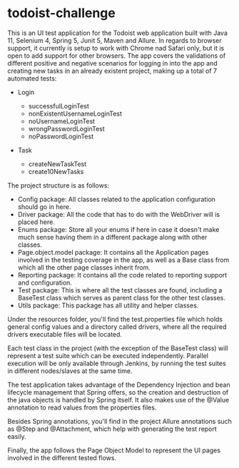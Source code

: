 # todoist-challenge
This is an UI test application for the Todoist web application built with Java 11, Selenium 4, Spring 5, Junit 5, Maven and Allure. 
In regards to browser support, it currently is setup to work with Chrome nad Safari only, but it is open to add support for other browsers.
The app covers the validations of different positive and negative scenarios for logging in into the app and creating new tasks in an already existent project, making up a total of 7 automated tests:

- Login
   * successfulLoginTest
   * nonExistentUsernameLoginTest
   * noUsernameLoginTest
   * wrongPasswordLoginTest
   * noPasswordLoginTest

- Task
   * createNewTaskTest
   * create10NewTasks

The project structure is as follows:

- Config package: All classes related to the application configuration should go in here.
- Driver package: All the code that has to do with the WebDriver will is placed here.
- Enums package: Store all your enums if here in case it doesn't make much sense having them in a different package along with other classes.
- Page.object.model package: It contains all the Application pages involved in the testing coverage in the app, as well as a Base class from which all the other page classes inherit from.
- Reporting package: It contains all the code related to reporting support and configuration.
- Test package: This is where all the test classes are found, including a BaseTest class which serves as parent class for the other test classes.
- Utils package: This package has all utility and helper classes.

Under the resources folder, you'll find the test.properties file which holds general config values and a directory called drivers, where all the required drivers executable files will be located. 

Each test class in the project (with the exception of the BaseTest class) will represent a test suite which can be executed independently. 
Parallel execution will be only available through Jenkins, by running the test suites in different nodes/slaves at the same time.

The test application takes advantage of the Dependency Injection and bean lifecycle management that Spring offers, so the creation and destruction of the java objects is handled by Spring itself. It also makes use of the @Value annotation to read values from the properties files. 

Besides Spring annotations, you'll find in the project Allure annotations such as @Step and @Attachment, which help with generating the test report easily.

Finally, the app follows the Page Object Model to represent the UI pages involved in the different tested flows.
